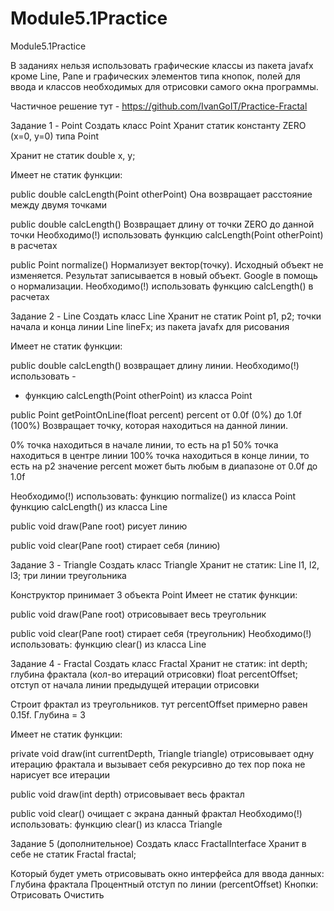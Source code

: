 # Module5.1Practice
Module5.1Practice

В заданиях нельзя использовать графические классы из пакета javafx кроме Line, Pane и графических элементов типа кнопок, полей для ввода и классов необходимых для отрисовки самого окна программы.

Частичное решение тут - https://github.com/IvanGoIT/Practice-Fractal



Задание 1 - Point
Создать класс Point
Хранит статик константу 
ZERO (x=0, y=0) типа Point

Хранит не статик 
double x, y;

Имеет не статик функции:

public double calcLength(Point otherPoint)
Она возвращает расстояние между двумя точками


public double calcLength()
Возвращает длину от точки ZERO до данной точки
Необходимо(!) использовать функцию calcLength(Point otherPoint) в расчетах


public Point normalize()
Нормализует вектор(точку). Исходный объект не изменяется. Результат записывается в новый объект.
    Google в помощь о нормализации.
    Необходимо(!) использовать функцию calcLength() в расчетах



Задание 2 - Line
Создать класс Line
Хранит не статик 
Point p1, p2; точки начала и конца линии
Line lineFx; из пакета javafx для рисования

Имеет не статик функции:

public double calcLength()
возвращает длину линии.
Необходимо(!) использовать -
- функцию calcLength(Point otherPoint) из класса Point


public Point getPointOnLine(float percent)
percent от 0.0f (0%) до 1.0f (100%)
Возвращает точку, которая находиться на данной линии.

0% точка находиться в начале линии, то есть на p1
50% точка находиться в центре линии
100% точка находиться в конце линии, то есть на p2
значение percent может быть любым в диапазоне от 0.0f до 1.0f

Необходимо(!) использовать:
функцию normalize() из класса Point
функцию calcLength() из класса Line


public void draw(Pane root)
рисует линию


public void clear(Pane root)
стирает себя (линию)



Задание 3 - Triangle
Создать класс Triangle
Хранит не статик:
Line l1, l2, l3;  три линии треугольника

Конструктор принимает 3 объекта Point
Имеет не статик функции:

public void draw(Pane root)
отрисовывает весь треугольник


public void clear(Pane root)
стирает себя (треугольник)
Необходимо(!) использовать:
функцию clear() из класса Line



Задание 4 - Fractal
Создать класс Fractal
Хранит не статик:
int depth;  глубина фрактала (кол-во итераций отрисовки)
float percentOffset; отступ от начала линии предыдущей итерации отрисовки

Строит фрактал из треугольников. 
тут percentOffset примерно равен 0.15f. Глубина = 3

Имеет не статик функции:

private void draw(int currentDepth, Triangle triangle)
отрисовывает одну итерацию фрактала и вызывает себя рекурсивно до тех пор пока не нарисует все итерации


public void draw(int depth)
отрисовывает весь фрактал


public void clear()
очищает с экрана данный фрактал
Необходимо(!) использовать:
функцию clear() из класса Triangle



Задание 5 (дополнительное)
Создать класс FractalInterface
Хранит в себе не статик Fractal fractal;

Который будет уметь отрисовывать окно интерфейса для ввода данных:
Глубина фрактала
Процентный отступ по линии (percentOffset)
Кнопки:
Отрисовать
Очистить
